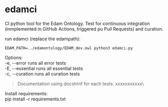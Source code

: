 # edamci
CI python tool for the Edam Ontology. Test for continuous integration (inmplemented in GitHub Actions, triggered pu Pull Requests) and curation.

run edamci (replace the edampath):
```
EDAM_PATH=../edamontology/EDAM_dev.owl python3 edamci.py 
```

Options:\
  -e, --error      runs all error tests\
  -E, --essential  runs all essential tests\
  -c, --curation   runs all curation tests


> Documentation using docstrinf for each tests: xxxxxxxxxxx\

Install requirements:\
pip install -r requirements.txt
